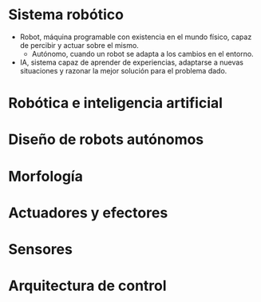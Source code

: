 # Sistema robótico
- Robot, máquina programable con existencia en el mundo físico, capaz de percibir y actuar sobre el mismo.
	- Autónomo, cuando un robot se adapta a los cambios en el entorno.
- IA, sistema capaz de aprender de experiencias, adaptarse a nuevas situaciones y razonar la mejor solución para el problema dado.
# Robótica e inteligencia artificial
# Diseño de robots autónomos
# Morfología
# Actuadores y efectores
# Sensores
# Arquitectura de control